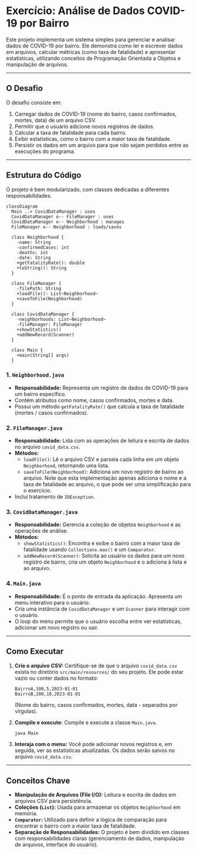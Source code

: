 # Exercício: Análise de Dados COVID-19 por Bairro

Este projeto implementa um sistema simples para gerenciar e analisar dados de COVID-19 por bairro. Ele demonstra como ler e escrever dados em arquivos, calcular métricas (como taxa de fatalidade) e apresentar estatísticas, utilizando conceitos de Programação Orientada a Objetos e manipulação de arquivos.

---

## O Desafio

O desafio consiste em:

1.  Carregar dados de COVID-19 (nome do bairro, casos confirmados, mortes, data) de um arquivo CSV.
2.  Permitir que o usuário adicione novos registros de dados.
3.  Calcular a taxa de fatalidade para cada bairro.
4.  Exibir estatísticas, como o bairro com a maior taxa de fatalidade.
5.  Persistir os dados em um arquivo para que não sejam perdidos entre as execuções do programa.

---

## Estrutura do Código

O projeto é bem modularizado, com classes dedicadas a diferentes responsabilidades.

```mermaid
classDiagram
  Main ..> CovidDataManager : uses
  CovidDataManager o-- FileManager : uses
  CovidDataManager o-- Neighborhood : manages
  FileManager o-- Neighborhood : loads/saves

  class Neighborhood {
    -name: String
    -confirmedCases: int
    -deaths: int
    -date: String
    +getFatalityRate(): double
    +toString(): String
  }

  class FileManager {
    -filePath: String
    +loadFile(): List~Neighborhood~
    +saveToFile(Neighborhood)
  }

  class CovidDataManager {
    -neighborhoods: List~Neighborhood~
    -fileManager: FileManager
    +showStatistics()
    +addNewRecord(Scanner)
  }

  class Main {
    +main(String[] args)
  }
```

### 1. `Neighborhood.java`

*   **Responsabilidade:** Representa um registro de dados de COVID-19 para um bairro específico.
*   Contém atributos como nome, casos confirmados, mortes e data.
*   Possui um método `getFatalityRate()` que calcula a taxa de fatalidade (mortes / casos confirmados).

### 2. `FileManager.java`

*   **Responsabilidade:** Lida com as operações de leitura e escrita de dados no arquivo `covid_data.csv`.
*   **Métodos:**
    *   `loadFile()`: Lê o arquivo CSV e parseia cada linha em um objeto `Neighborhood`, retornando uma lista.
    *   `saveToFile(Neighborhood)`: Adiciona um novo registro de bairro ao arquivo. Note que esta implementação apenas adiciona o nome e a taxa de fatalidade ao arquivo, o que pode ser uma simplificação para o exercício.
*   Inclui tratamento de `IOException`.

### 3. `CovidDataManager.java`

*   **Responsabilidade:** Gerencia a coleção de objetos `Neighborhood` e as operações de análise.
*   **Métodos:**
    *   `showStatistics()`: Encontra e exibe o bairro com a maior taxa de fatalidade usando `Collections.max()` e um `Comparator`.
    *   `addNewRecord(Scanner)`: Solicita ao usuário os dados para um novo registro de bairro, cria um objeto `Neighborhood` e o adiciona à lista e ao arquivo.

### 4. `Main.java`

*   **Responsabilidade:** É o ponto de entrada da aplicação. Apresenta um menu interativo para o usuário.
*   Cria uma instância de `CovidDataManager` e um `Scanner` para interagir com o usuário.
*   O loop do menu permite que o usuário escolha entre ver estatísticas, adicionar um novo registro ou sair.

---

## Como Executar

1.  **Crie o arquivo CSV:** Certifique-se de que o arquivo `covid_data.csv` exista no diretório `src/main/resources/` do seu projeto. Ele pode estar vazio ou conter dados no formato:
    ```csv
    BairroA,100,5,2023-01-01
    BairroB,200,10,2023-01-01
    ```
    (Nome do bairro, casos confirmados, mortes, data - separados por vírgulas).

2.  **Compile e execute:** Compile e execute a classe `Main.java`.

    ```bash
    java Main
    ```

3.  **Interaja com o menu:** Você pode adicionar novos registros e, em seguida, ver as estatísticas atualizadas. Os dados serão salvos no arquivo `covid_data.csv`.

---

## Conceitos Chave

*   **Manipulação de Arquivos (File I/O):** Leitura e escrita de dados em arquivos CSV para persistência.
*   **Coleções (`List`):** Usada para armazenar os objetos `Neighborhood` em memória.
*   **`Comparator`:** Utilizado para definir a lógica de comparação para encontrar o bairro com a maior taxa de fatalidade.
*   **Separação de Responsabilidades:** O projeto é bem dividido em classes com responsabilidades claras (gerenciamento de dados, manipulação de arquivos, interface do usuário).
